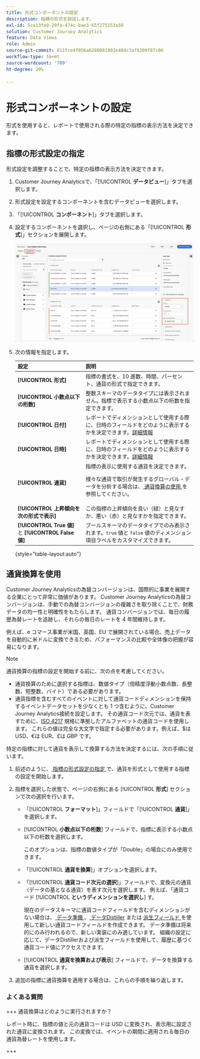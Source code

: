 ```yaml
---
title: 形式コンポーネントの設定
description: 指標の形式を設定します。
exl-id: 5ce13fe9-29fa-474c-bae3-65f275153a59
solution: Customer Journey Analytics
feature: Data Views
role: Admin
source-git-commit: 811fce4f056a6280081901e484c3af8209f87c06
workflow-type: tm+mt
source-wordcount: '709'
ht-degree: 20%

---
```


# 形式コンポーネントの設定

形式を使用すると、レポートで使用される際の特定の指標の表示方法を決定できます。

## 指標の形式設定の指定

形式設定を調整することで、特定の指標の表示方法を決定できます。

1. Customer Journey Analyticsで、「[!UICONTROL **データビュー**]」タブを選択します。

1. 形式設定を設定するコンポーネントを含むデータビューを選択します。

1. 「[!UICONTROL **コンポーネント**]」タブを選択します。

1. 設定するコンポーネントを選択し、ページの右側にある「[!UICONTROL **形式**]」セクションを展開します。

   ![形式設定](../assets/format-settings.png)

1. 次の情報を指定します。

   | 設定 | 説明 |
   | --- | --- |
   | **[!UICONTROL 形式]** | 指標の書式を、10 進数、時間、パーセント、通貨の形式で指定できます。 |
   | **[!UICONTROL 小数点以下の桁数]** | 整数スキーマのデータタイプには表示されません。指標で表示する小数点以下の桁数を指定できます。 |
   | **[!UICONTROL 日付]** | レポートでディメンションとして使用する際に、日時のフィールドをどのように表示するかを決定できます。[詳細情報](../../use-cases/data-views/data-views-usecases.md#date-and-date-time-use-cases) |
   | **[!UICONTROL 日時]** | レポートでディメンションとして使用する際に、日時のフィールドをどのように表示するかを決定できます。[詳細情報](../../use-cases/data-views/data-views-usecases.md#date-and-date-time-use-cases) |
   | **[!UICONTROL 通貨]** | 指標の表示に使用する通貨を決定できます。 <p>様々な通貨で取引が発生するグローバル・データを分析する場合は、[ 通貨換算の使用 ](#use-currency-conversion) を参照してください。</p> |
   | **[!UICONTROL 上昇傾向を次の形式で表示]** | この指標の上昇傾向を良い（緑）と見なすか、悪い（赤）と見なすかを指定できます。 |
   | **[!UICONTROL True 値]** と **[!UICONTROL False 値]** | ブールスキーマのデータタイプでのみ表示されます。`true` 値と `false` 値のディメンション項目ラベルをカスタマイズできます。 |

   {style="table-layout:auto"}

## 通貨換算を使用

Customer Journey Analyticsの為替コンバージョンは、国際的に事業を展開する企業にとって非常に価値があります。 Customer Journey Analyticsの為替コンバージョンは、手動での為替コンバージョンの複雑さを取り除くことで、財務データの均一性と明確性をもたらします。 通貨コンバージョンでは、毎日の履歴為替レートを追跡し、それらの毎日のレートを 4 年間維持します。

例えば、e コマース事業が米国、英国、EU で展開されている場合、売上データを自動的に米ドルに変換できるため、パフォーマンスの比較や全体像の把握が容易になります。

>[!NOTE]
>
>通貨換算の指標の設定を開始する前に、次の点を考慮してください。
>
>* 通貨換算のために選択する指標は、数値タイプ（倍精度浮動小数点数、長整数、短整数、バイト）である必要があります。
>* 通貨指標を含むすべてのイベントに対して通貨コードディメンションを保持するイベントデータセットを少なくとも 1 つ含むように、Customer Journey Analytics接続を設定します。 その通貨コード次元では、通貨を表すために、[ISO 4217](https://www.iso.org/iso-4217-currency-codes.html) 規格に準拠したアルファベットの通貨コードを使用します。 これらの値は完全な大文字で指定する必要があります。例えば、$は USD、€は EUR、£は GBP です。

特定の指標に対して通貨を表示して換算する方法を決定するには、次の手順に従います。

1. 前述のように、[ 指標の形式設定の指定 ](#configure-format-settings-for-a-metric) で、通貨を形式として使用する指標の設定を開始します。

1. 指標を選択した状態で、ページの右側にある [!UICONTROL **形式**] セクションで次の選択を行います。

   * 「[!UICONTROL **フォーマット**]」フィールドで「[!UICONTROL **通貨**]」を選択します。

   * [!UICONTROL **小数点以下の桁数**] フィールドで、指標に表示する小数点以下の桁数を選択します。

     このオプションは、指標の数値タイプが「Double」の場合にのみ使用できます。

   * 「[!UICONTROL **通貨を換算**]」オプションを選択します。

   * 「[!UICONTROL **通貨コード次元の選択**]」フィールドで、変換元の通貨（データの基となる通貨）を表す次元を選択します。 例えば、「通貨コード [!UICONTROL **というディメンションを選択し**] す。

     現在のデータスキーマに通貨コードフィールドを含むディメンションがない場合は、[ データ準備 ](https://experienceleague.adobe.com/docs/experience-platform/data-prep/home.html?lang=ja)、[ データDistiller](https://experienceleague.adobe.com/docs/experience-platform/query/data-distiller/overview.html) または [ 派生フィールド ](/help/data-views/derived-fields/derived-fields.md) を使用して新しい通貨コードフィールドを作成できます。 データ準備は将来的にのみ行われるので、新しい実装にのみ適しています。 組織の設定に応じて、データDistillerおよび派生フィールドを使用して、履歴に基づく通貨コード値にアクセスできます。

   * [!UICONTROL **通貨を換算および表示**] フィールドで、データを換算する通貨を選択します。

1. 追加の指標に通貨換算を適用する場合は、これらの手順を繰り返します。



### よくある質問

+++ 通貨換算はどのように実行されますか？

レポート時に、指標の値と元の通貨コードは USD に変換され、表示用に設定された通貨に変換されます。 この変換では、イベントの期間に適用される毎日の通貨為替レートを使用します。

+++

